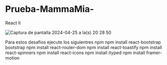 # Prueba-MammaMia-
React II

![Captura de pantalla 2024-04-25 a la(s) 20 28 50](https://github.com/niconstvc/Prueba-MammaMia-/assets/120123429/cc93710e-e592-45eb-b433-d7f1c75b73aa)


Para estos desafios ejecute los siguientres npm
    npm install react-bootstrap bootstrap
    npm install react-router-dom
    npm install react-toastify
    npm install react-spinners
    npm install react-icons
    npm install ityped
    npm install framer-motion
